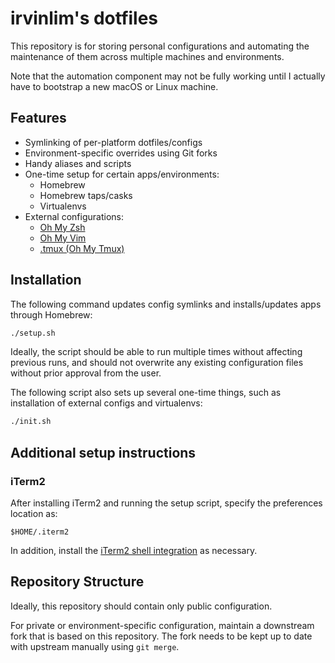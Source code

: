 # irvinlim's dotfiles

This repository is for storing personal configurations and automating the maintenance of them across multiple machines and environments.

Note that the automation component may not be fully working until I actually have to bootstrap a new macOS or Linux machine.

## Features

- Symlinking of per-platform dotfiles/configs
- Environment-specific overrides using Git forks
- Handy aliases and scripts
- One-time setup for certain apps/environments:
  - Homebrew
  - Homebrew taps/casks
  - Virtualenvs
- External configurations:
  - [Oh My Zsh](https://github.com/robbyrussell/oh-my-zsh)
  - [Oh My Vim](https://github.com/liangxianzhe/oh-my-vim)
  - [.tmux (Oh My Tmux)](https://github.com/gpakosz/.tmux)

## Installation

The following command updates config symlinks and installs/updates apps through Homebrew:

```sh
./setup.sh
```

Ideally, the script should be able to run multiple times without affecting previous runs, and should not overwrite any existing configuration files without prior approval from the user.

The following script also sets up several one-time things, such as installation of external configs and virtualenvs:

```sh
./init.sh
```

## Additional setup instructions

### iTerm2

After installing iTerm2 and running the setup script, specify the preferences location as:

```
$HOME/.iterm2
```

In addition, install the [iTerm2 shell integration](https://www.iterm2.com/documentation-shell-integration.html) as necessary.

## Repository Structure

Ideally, this repository should contain only public configuration.

For private or environment-specific configuration, maintain a downstream fork that is based on this repository. The fork needs to be kept up to date with upstream manually using `git merge`.
